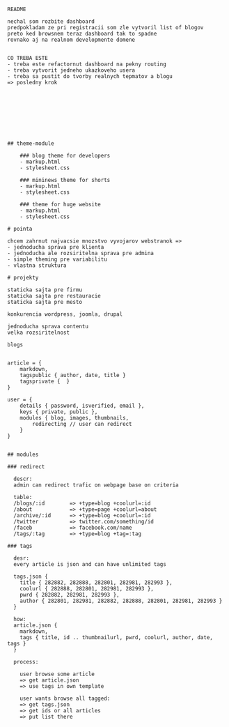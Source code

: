 

	README
	
	nechal som rozbite dashboard
	predpokladam ze pri registracii som zle vytvoril list of blogov
	preto ked browsnem teraz dashboard tak to spadne
	rovnako aj na realnom developmente domene
	
	
	CO TREBA ESTE
	- treba este refactornut dashboard na pekny routing
	- treba vytvorit jedneho ukazkoveho usera
	- treba sa pustit do tvorby realnych tepmatov a blogu
 	=> posledny krok









	## theme-module
	
		### blog theme for developers 
		- markup.html
		- stylesheet.css

		### mininews theme for shorts
		- markup.html
		- stylesheet.css
	
		### theme for huge website
		- markup.html
		- stylesheet.css
	
	# pointa
	
	chcem zahrnut najvacsie mnozstvo vyvojarov webstranok =>
	- jednoducha sprava pre klienta
	- jednoducha ale rozsiritelna sprava pre admina
	- simple theming pre variabilitu
	- vlastna struktura
		
	# projekty
	
	staticka sajta pre firmu
	staticka sajta pre restauracie
	staticka sajta pre mesto
	
	konkurencia wordpress, joomla, drupal
	
	jednoducha sprava contentu
	velka rozsiritelnost
	
	blogs
	

	article = { 
		markdown, 
		tagspublic { author, date, title }
	 	tagsprivate {  } 
	}
	
	user = {
		details { password, isverified, email },
		keys { private, public },
		modules { blog, images, thumbnails, 
			redirecting // user can redirect 
		}
	}
	
	
	## modules
	
	### redirect
	
	  descr:
	  admin can redirect trafic on webpage base on criteria
		
	  table:
	  /blogs/:id 		=> +type=blog +coolurl=:id
	  /about 			=> +type=page +coolurl=about
	  /archive/:id 		=> +type=blog +coolurl=:id
	  /twitter			=> twitter.com/something/id
	  /faceb			=> facebook.com/name
	  /tags/:tag		=> +type=blog +tag=:tag
	  
	### tags
	  
	  desr:
	  every article is json and can have unlimited tags
	  
	  tags.json {
	  	title { 282882, 282888, 282801, 282981, 282993 },
		coolurl { 282888, 282801, 282981, 282993 },
		pwrd { 282882, 282981, 282993 },
		author { 282801, 282981, 282882, 282888, 282801, 282981, 282993 }
	  }
	  
	  how:
	  article.json { 
	  	markdown, 
		tags { title, id .. thumbnailurl, pwrd, coolurl, author, date, tags } 
	  }
	  
	  process:
	  
	    user browse some article 
	  	=> get article.json 
		=> use tags in own template
		
	    user wants browse all tagged:
		=> get tags.json
		=> get ids or all articles
		=> put list there
